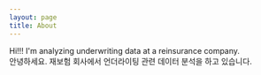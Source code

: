 ```yaml
---
layout: page
title: About
---
```


<p class="message">
  Hi!!! I'm analyzing underwriting data at a reinsurance company.<br>
  안녕하세요. 재보험 회사에서 언더라이팅 관련 데이터 분석을 하고 있습니다.<br>
</p>
